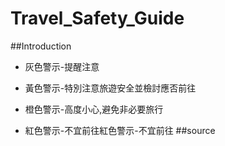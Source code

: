 # Travel_Safety_Guide

##Introduction
* 灰色警示-提醒注意

* 黃色警示-特別注意旅遊安全並檢討應否前往

* 橙色警示-高度小心,避免非必要旅行

* 紅色警示-不宜前往紅色警示-不宜前往
##source

